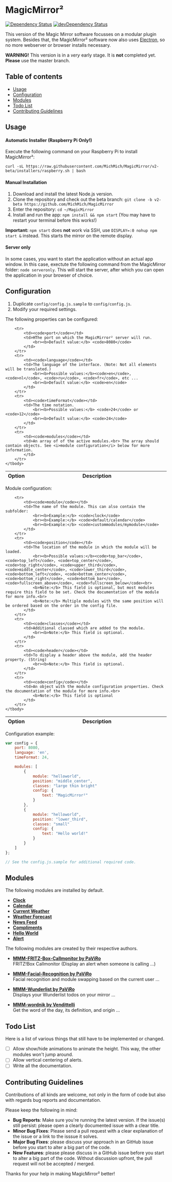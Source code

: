 # MagicMirror²

[![Dependency Status](https://david-dm.org/MichMich/MagicMirror/v2-beta.svg)](https://david-dm.org/MichMich/MagicMirror/v2-beta)
[![devDependency Status](https://david-dm.org/MichMich/MagicMirror/v2-beta/dev-status.svg)](https://david-dm.org/MichMich/MagicMirror/v2-beta#info=devDependencies)

This version of the Magic Mirror software focusses on a modular plugin system. Besides that, the MagicMirror² software now also uses [Electron](http://electron.atom.io/), so no more webserver or browser installs necessary.

**WARNING!** This version is in a *very* early stage. It is **not** completed yet. **Please** use the master branch.

## Table of contents

- [Usage](#usage)
- [Configuration](#configuration)
- [Modules](#modules)
- [Todo List](#todo-list)
- [Contributing Guidelines](#contributing-guidelines)

## Usage 

#### Automatic Installer (Raspberry Pi Only!)

Execute the following command on your Raspberry Pi to install MagicMirror²:
````
curl -sL https://raw.githubusercontent.com/MichMich/MagicMirror/v2-beta/installers/raspberry.sh | bash
````

#### Manual Installation

1. Download and install the latest Node.js version.
2. Clone the repository and check out the beta branch: `git clone -b v2-beta https://github.com/MichMich/MagicMirror`
3. Enter the repository: `cd ~/MagicMirror`
4. Install and run the app: `npm install && npm start` (You may have to restart your terminal before this works!)

**Important:** `npm start` does **not** work via SSH, use `DISPLAY=:0 nohup npm start &` instead. This starts the mirror on the remote display.

#### Server only

In some cases, you want to start the application without an actual app window. In this case, exectute the following command from the MagicMirror folder: `node serveronly`. This will start the server, after which you can open the application in your browser of choice.

## Configuration

1. Duplicate `config/config.js.sample` to `config/config.js`.
2. Modify your required settings.

The following properties can be configured:


<table width="100%">
	<!-- why, markdown... -->
	<thead>
		<tr>
			<th>Option</th>
			<th width="100%">Description</th>
		</tr>
	<thead>
	<tbody>

		<tr>
			<td><code>port</code></td>
			<td>HThe port on which the MagicMirror² server will run.
				<br><b>Default value:</b> <code>8080</code> 
			</td>
		</tr>
		<tr>
			<td><code>language</code></td>
			<td>The language of the interface. (Note: Not all elements will be translated.)
				<br><b>Possible values:</b><code>en</code>, <code>nl</code>, <code>ru</code>, <code>fr</code>, etc ...
				<br><b>Default value:</b> <code>en</code>
			</td>
		</tr>
		<tr>
			<td><code>timeFormat</code></td>
			<td>The time notation.
				<br><b>Possible values:</b> <code>24</code> or <code>12</code>
				<br><b>Default value:</b> <code>24</code> 
			</td>
		</tr>
		<tr>
			<td><code>modules</code></td>
			<td>An array of of the active modules.<br> The array should contain objects. See <i>module configuration</i> below for more information.
			</td>
		</tr>
	</tbody>
</table>

Module configuration:

<table width="100%">
	<!-- why, markdown... -->
	<thead>
		<tr>
			<th>Option</th>
			<th width="100%">Description</th>
		</tr>
	<thead>
	<tbody>

		<tr>
			<td><code>module</code></td>
			<td>The name of the module. This can also contain the subfolder:
				<br><b>Example:</b> <code>clock</code>
				<br><b>Example:</b> <code>default/calendar</code>
				<br><b>Example:</b> <code>custommodules/mymodule</code>
			</td>
		</tr>
		<tr>
			<td><code>position</code></td>
			<td>The location of the module in which the module will be loaded. 
				<br><b>Possible values:</b><code>top_bar</code>, <code>top_left</code>, <code>top_center</code>, <code>top_right</code>, <code>upper_third</code>, <code>middle_center</code>, <code>lower_third</code>, <code>bottom_left</code>, <code>bottom_center</code>, <code>bottom_right</code>, <code>bottom_bar</code>, <code>fullscreen_above</code>, <code>fullscreen_below</code><br>
				<b>Note:</b> This field is optional, but most modules require this field to be set. Check the documentation of the module for more info.<br>
				<b>Note:</b> Multiple modules with the same position will be ordered based on the order in the config file.
			</td>
		</tr>
		<tr>
			<td><code>classes</code></td>
			<td>Additional classed which are added to the module. 
				<br><b>Note:</b> This field is optional.
			</td>
		</tr>
		<tr>
			<td><code>header</code></td>
			<td>To display a header above the module, add the header property. (String)
				<br><b>Note:</b> This field is optional.
			</td>
		</tr>
		<tr>
			<td><code>config</code></td>
			<td>An object with the module configuration properties. Check the documentation of the module for more info.<br>
				<b>Note:</b> This field is optional
			</td>
		</tr>
	</tbody>
</table>

Configuration example:

````javascript
var config = {
	port: 8080,
	language: 'en',
	timeFormat: 24,

	modules: [
		{
			module: "helloworld",
			position: "middle_center",
			classes: "large thin bright"
			config: {
				text: "MagicMirror²"
			}
		},
		{
			module: "helloworld",
			position: "lower_third",
			classes: "small"
			config: {
				text: "Hello world!"
			}
		}
	]
};

// See the config.js.sample for additional required code.
````

## Modules

The following modules are installed by default.

- [**Clock**](modules/default/clock)
- [**Calendar**](modules/default/calendar)
- [**Current Weather**](modules/default/currentweather)
- [**Weather Forecast**](modules/default/weatherforecast)
- [**News Feed**](modules/default/newsfeed)
- [**Compliments**](modules/default/compliments)
- [**Hello World**](modules/default/helloworld)
- [**Alert**](modules/default/alert)

The following modules are created by their respective authors.

- **[MMM-FRITZ-Box-Callmonitor by PaViRo](https://github.com/paviro/MMM-FRITZ-Box-Callmonitor)** <br> FRITZ!Box Callmonitor (Display an alert when someone is calling ...)

- **[MMM-Facial-Recognition by PaViRo](https://github.com/paviro/MMM-Facial-Recognition)** <br> Facial recognition and module swapping based on the current user ...

- **[MMM-Wunderlist by PaViRo](https://github.com/paviro/MMM-Wunderlist)** <br> Displays your Wunderlist todos on your mirror ...
 
- **[MMM-wordnik by Vendittelli](https://github.com/SVendittelli/MMM-wordnik)** <br> Get the word of the day, its definition, and origin ...

## Todo List

Here is a list of various things that still have to be implemented or changed.

- [ ] Allow show/hide animations to animate the height. This way, the other modules won't jump around.
- [ ] Allow vertical centering of alerts.
- [ ] Write all the documentation.

## Contributing Guidelines

Contributions of all kinds are welcome, not only in the form of code but also with regards bug reports and documentation.

Please keep the following in mind:

- **Bug Reports**:  Make sure you're running the latest version. If the issue(s) still persist: please open a clearly documented issue with a clear title. 
- **Minor Bug Fixes**: Please send a pull request with a clear explanation of the issue or a link to the isssue it solves.
- **Major Bug Fixes**: please discuss your approach in an GitHub issue before you start to alter a big part of the code.
- **New Features**: please please discuss in a GitHub issue before you start to alter a big part of the code. Without discussion upfront, the pull request will not be accepted / merged.

Thanks for your help in making MagicMirror² better! 
